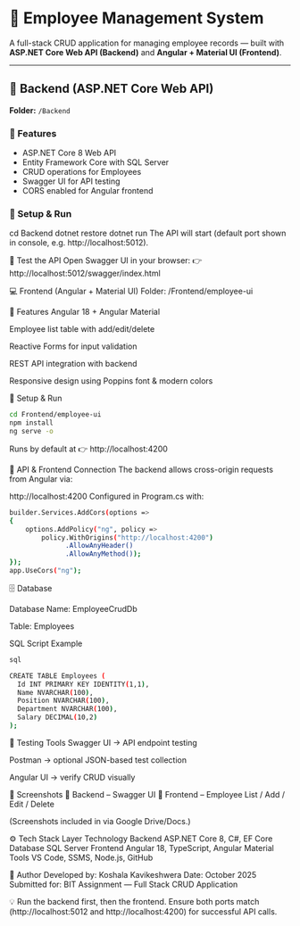 # 🧭 Employee Management System

A full-stack CRUD application for managing employee records — built with **ASP.NET Core Web API (Backend)** and **Angular + Material UI (Frontend)**.

---

## 🧱 Backend (ASP.NET Core Web API)

**Folder:** `/Backend`

### 🔹 Features
- ASP.NET Core 8 Web API  
- Entity Framework Core with SQL Server  
- CRUD operations for Employees  
- Swagger UI for API testing  
- CORS enabled for Angular frontend

### 🔹 Setup & Run
cd Backend
dotnet restore
dotnet run
The API will start (default port shown in console, e.g. http://localhost:5012).

🔹 Test the API
Open Swagger UI in your browser:
👉 http://localhost:5012/swagger/index.html

💻 Frontend (Angular + Material UI)
Folder: /Frontend/employee-ui

🔹 Features
Angular 18 + Angular Material

Employee list table with add/edit/delete

Reactive Forms for input validation

REST API integration with backend

Responsive design using Poppins font & modern colors

🔹 Setup & Run
```bash
cd Frontend/employee-ui
npm install
ng serve -o
```
Runs by default at 👉 http://localhost:4200

🔗 API & Frontend Connection
The backend allows cross-origin requests from Angular via:

http://localhost:4200
Configured in Program.cs with:

```bash
builder.Services.AddCors(options =>
{
    options.AddPolicy("ng", policy =>
        policy.WithOrigins("http://localhost:4200")
              .AllowAnyHeader()
              .AllowAnyMethod());
});
app.UseCors("ng");
```

🗄️ Database

Database Name: EmployeeCrudDb

Table: Employees

SQL Script Example
```bash
sql

CREATE TABLE Employees (
  Id INT PRIMARY KEY IDENTITY(1,1),
  Name NVARCHAR(100),
  Position NVARCHAR(100),
  Department NVARCHAR(100),
  Salary DECIMAL(10,2)
); 
```
🧪 Testing Tools
Swagger UI → API endpoint testing

Postman → optional JSON-based test collection

Angular UI → verify CRUD visually

📸 Screenshots
📌 Backend – Swagger UI
📌 Frontend – Employee List / Add / Edit / Delete

(Screenshots included in via Google Drive/Docs.)

⚙️ Tech Stack
Layer	Technology
Backend	ASP.NET Core 8, C#, EF Core
Database	SQL Server
Frontend	Angular 18, TypeScript, Angular Material
Tools	VS Code, SSMS, Node.js, GitHub

🧾 Author
Developed by: Koshala Kavikeshwera
Date: October 2025
Submitted for: BIT Assignment — Full Stack CRUD Application

💡 Run the backend first, then the frontend. Ensure both ports match (http://localhost:5012 and http://localhost:4200) for successful API calls.
